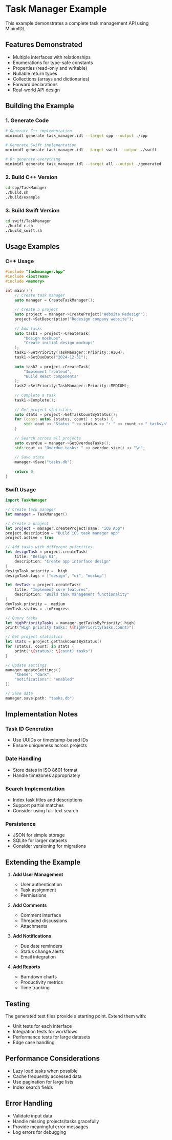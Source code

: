# Task Manager Example

This example demonstrates a complete task management API using MinimIDL.

## Features Demonstrated

- Multiple interfaces with relationships
- Enumerations for type-safe constants
- Properties (read-only and writable)
- Nullable return types
- Collections (arrays and dictionaries)
- Forward declarations
- Real-world API design

## Building the Example

### 1. Generate Code

```bash
# Generate C++ implementation
minimidl generate task_manager.idl --target cpp --output ./cpp

# Generate Swift implementation
minimidl generate task_manager.idl --target swift --output ./swift

# Or generate everything
minimidl generate task_manager.idl --target all --output ./generated
```

### 2. Build C++ Version

```bash
cd cpp/TaskManager
./build.sh
./build/example
```

### 3. Build Swift Version

```bash
cd swift/TaskManager
./build_c.sh
./build_swift.sh
```

## Usage Examples

### C++ Usage

```cpp
#include "taskmanager.hpp"
#include <iostream>
#include <memory>

int main() {
    // Create task manager
    auto manager = CreateTaskManager();
    
    // Create a project
    auto project = manager->CreateProject("Website Redesign");
    project->SetDescription("Redesign company website");
    
    // Add tasks
    auto task1 = project->CreateTask(
        "Design mockups", 
        "Create initial design mockups"
    );
    task1->SetPriority(TaskManager::Priority::HIGH);
    task1->SetDueDate("2024-12-31");
    
    auto task2 = project->CreateTask(
        "Implement frontend",
        "Build React components"
    );
    task2->SetPriority(TaskManager::Priority::MEDIUM);
    
    // Complete a task
    task1->Complete();
    
    // Get project statistics
    auto stats = project->GetTaskCountByStatus();
    for (const auto& [status, count] : stats) {
        std::cout << "Status " << status << ": " << count << " tasks\n";
    }
    
    // Search across all projects
    auto overdue = manager->GetOverdueTasks();
    std::cout << "Overdue tasks: " << overdue.size() << "\n";
    
    // Save state
    manager->Save("tasks.db");
    
    return 0;
}
```

### Swift Usage

```swift
import TaskManager

// Create task manager
let manager = TaskManager()

// Create a project
let project = manager.createProject(name: "iOS App")
project.description = "Build iOS task manager app"
project.active = true

// Add tasks with different priorities
let designTask = project.createTask(
    title: "Design UI",
    description: "Create app interface design"
)
designTask.priority = .high
designTask.tags = ["design", "ui", "mockup"]

let devTask = project.createTask(
    title: "Implement core features",
    description: "Build task management functionality"
)
devTask.priority = .medium
devTask.status = .inProgress

// Query tasks
let highPriorityTasks = manager.getTasksByPriority(.high)
print("High priority tasks: \(highPriorityTasks.count)")

// Get project statistics
let stats = project.getTaskCountByStatus()
for (status, count) in stats {
    print("\(status): \(count) tasks")
}

// Update settings
manager.updateSettings([
    "theme": "dark",
    "notifications": "enabled"
])

// Save data
manager.save(path: "tasks.db")
```

## Implementation Notes

### Task ID Generation
- Use UUIDs or timestamp-based IDs
- Ensure uniqueness across projects

### Date Handling
- Store dates in ISO 8601 format
- Handle timezones appropriately

### Search Implementation
- Index task titles and descriptions
- Support partial matches
- Consider using full-text search

### Persistence
- JSON for simple storage
- SQLite for larger datasets
- Consider versioning for migrations

## Extending the Example

1. **Add User Management**
   - User authentication
   - Task assignment
   - Permissions

2. **Add Comments**
   - Comment interface
   - Threaded discussions
   - Attachments

3. **Add Notifications**
   - Due date reminders
   - Status change alerts
   - Email integration

4. **Add Reports**
   - Burndown charts
   - Productivity metrics
   - Time tracking

## Testing

The generated test files provide a starting point. Extend them with:

- Unit tests for each interface
- Integration tests for workflows
- Performance tests for large datasets
- Edge case handling

## Performance Considerations

- Lazy load tasks when possible
- Cache frequently accessed data
- Use pagination for large lists
- Index search fields

## Error Handling

- Validate input data
- Handle missing projects/tasks gracefully
- Provide meaningful error messages
- Log errors for debugging